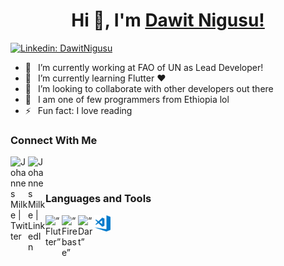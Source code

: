 <h1 align="center"> Hi 👋, I'm <a href="https://www.linkedin.com/in/dawit-nigusu-%F0%9F%87%AA%F0%9F%87%B9-a2a0b9117/">Dawit Nigusu!</a></h1>


<!-- [![Twitter Follow](https://img.shields.io/twitter/follow/JohannesMilke?color=1DA1F2&label=Followers&logo=twitter&style=for-the-badge)][twitter] -->
[![Linkedin: DawitNigusu](https://img.shields.io/badge/-CONNECT-blue?style=for-the-badge&logo=Linkedin&link=https://www.linkedin.com/in/dawit-nigusu-%F0%9F%87%AA%F0%9F%87%B9-a2a0b9117/)][linkedin]

- 🔭 &ensp;I’m currently working at FAO of UN as Lead Developer!
- 🌱 &ensp;I’m currently learning Flutter ❤️
- 👯 &ensp;I’m looking to collaborate with other developers out there
- 🗿 &ensp;I am one of few programmers from Ethiopia lol
- ⚡ &ensp;Fun fact: I love reading
<!-- - 📫 &ensp;How to reach me: [**Twitter**][twitter] or [**Email**][email] -->

### Connect With Me


[twitter]: https://twitter.com/NigusuDave
[linkedin]: https://www.linkedin.com/in/dawit-nigusu-%F0%9F%87%AA%F0%9F%87%B9-a2a0b9117/
[github]: https://github.com/dawit-nigusu
[email]: mailto:dawitnigusu17@gmail.com

[<img align="left" alt="Johannes Milke | Twitter" width="28px" src="https://firebasestorage.googleapis.com/v0/b/web-johannesmilke.appspot.com/o/other%2Fsocial%2Ftwitter.png?alt=media" />][twitter]
[<img align="left" alt="Johannes Milke | LinkedIn" width="28px" src="https://firebasestorage.googleapis.com/v0/b/web-johannesmilke.appspot.com/o/other%2Fsocial%2Flinkedin.png?alt=media" />][linkedin]

<br />
<br />

### Languages and Tools
<img align="left" alt=“Flutter” width="26px" src="https://www.vectorlogo.zone/logos/flutterio/flutterio-icon.svg" />
<img align="left" alt=“Firebase” width="26px" src="https://www.vectorlogo.zone/logos/firebase/firebase-icon.svg" />
<img align="left" alt=“Dart” width="26px" src="https://www.vectorlogo.zone/logos/dartlang/dartlang-icon.svg" />
<img align="left" alt=“Github” width="26px" src="https://raw.githubusercontent.com/github/explore/80688e429a7d4ef2fca1e82350fe8e3517d3494d/topics/visual-studio-code/visual-studio-code.png" />


<br />
<br />


